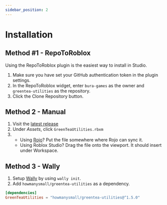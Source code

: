 ```yaml
---
sidebar_position: 2
---
```


# Installation

## Method #1 - RepoToRoblox

Using the RepoToRoblox plugin is the easiest way to install in Studio.

1. Make sure you have set your GitHub authentication token in the plugin settings.
2. In the RepoToRoblox widget, enter `bura-games` as the owner and `greentea-utilities` as the repository.
3. Click the Clone Repository button.

## Method 2 - Manual

1. Visit the [latest release](https://github.com/Bura-Games/greentea-utilities/releases)
2. Under *Assets*, click `GreenTeaUtilities.rbxm`
3. - Using [Rojo](https://rojo.space/)? Put the file somewhere where Rojo can sync it.
   - Using Roblox Studio? Drag the file onto the viewport. It should insert under Workspace.

## Method 3 - Wally

1. Setup [Wally](https://wally.run/) by using `wally init`.
2. Add `howmanysmall/greentea-utilities` as a dependency.

```toml
[dependencies]
GreenTeaUtilities = "howmanysmall/greentea-utilities@^1.5.0"
```
